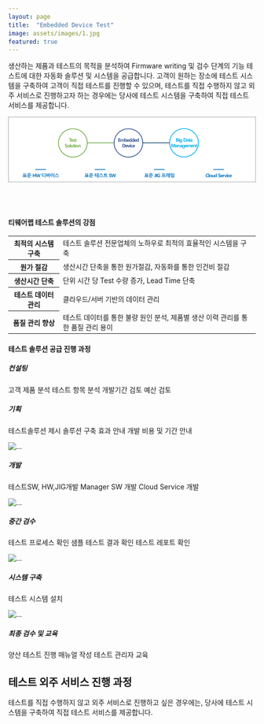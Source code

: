 ```yaml
---
layout: page
title:  "Embedded Device Test"
image: assets/images/1.jpg
featured: true
---
```


생산하는 제품과 테스트의 목적을 분석하여  Firmware writing 및 검수 단계의 기능 테스트에 대한 자동화 솔루션 및 시스템을 공급합니다.  고객이 원하는 장소에 테스트 시스템을 구축하여 고객이 직접 테스트를 진행할 수 있으며, 테스트를 직접 수행하지 않고 외주 서비스로 진행하고자 하는 경우에는 당사에 테스트 시스템을 구축하여 직접 테스트 서비스를 제공합니다.


![이미지 이름](assets/images/testsolution.png)

<br>
<br>

<div class="alert alert-warning" role="alert">
<h4>티웨어랩 테스트 솔루션의 강점</h4>
</div>

<table class="table table-hover"  markdown="1">
  <tbody>
    <tr>
      <th scope="row">최적의 시스템 구축</th>
      <td>테스트 솔루션 전문업체의 노하우로 최적의 효율적인 시스템을 구축</td>
    </tr>
    <tr>
      <th scope="row">원가 절감</th>
      <td>
생산시간 단축을 통한 원가절감, 자동화를 통한 인건비 절감
      </td>
    </tr>
    <tr>
      <th scope="row">생산시간 단축</th>
      <td>
단위 시간 당 Test 수량 증가, Lead Time 단축
      </td>
    </tr>
    <tr>
      <th scope="row">테스트 데이터 관리</th>
      <td>
클라우드/서버 기반의 데이터 관리
      </td>
    </tr>
    <tr>
      <th scope="row">품질 관리 향상</th>
      <td>
테스트 데이터를 통한 불량 원인 분석, 제품별 생산 이력 관리를 통한 품질 관리 용이
      </td>
    </tr>
  </tbody>
</table>


<div class="alert alert-warning" role="alert">
<h4>테스트 솔루션 공급 진행 과정</h4>
</div>


<div class="row row-cols-1 row-cols-md-3">
  <div class="col mb-4 bg-danger">
    <div class="card h-100">
      <div class="card-body">
        <h5 class="card-title">컨설팅</h5>
        <p class="card-text">고객 제품 분석
테스트 항목 분석
개발기간 검토
예산 검토</p>
      </div>
    </div>
  </div>
  <div class="col mb-4">
    <div class="card h-100">
      <div class="card-body">
        <h5 class="card-title">기획</h5>
        <p class="card-text">테스트솔루션 제시
솔루션 구축 효과 안내
개발 비용 및 기간 안내</p>
      </div>
    </div>
  </div>
  <div class="col mb-4">
    <div class="card h-100">
      <img src="{{site.baseurl}}/assets/images/4.jpg" class="card-img-top" alt="...">
      <div class="card-body">
        <h5 class="card-title">개발</h5>
        <p class="card-text">테스트SW, HW,JIG개발
Manager SW 개발
Cloud Service 개발</p>
      </div>
    </div>
  </div>
  <div class="col mb-4">
    <div class="card h-100">
      <img src="{{site.baseurl}}/assets/images/4.jpg" class="card-img-top" alt="...">
      <div class="card-body">
        <h5 class="card-title">중간 검수</h5>
        <p class="card-text">테스트 프로세스 확인
샘플 테스트 결과 확인
테스트 레포트 확인
</p>
      </div>
    </div>
  </div>
  <div class="col mb-4">
    <div class="card h-100">
      <img src="{{site.baseurl}}/assets/images/4.jpg" class="card-img-top" alt="...">
      <div class="card-body">
        <h5 class="card-title">시스템 구축</h5>
        <p class="card-text">테스트 시스템 설치
</p>
      </div>
    </div>
  </div>
  <div class="col mb-4">
    <div class="card h-100">
      <img src="{{site.baseurl}}/assets/images/4.jpg" class="card-img-top" alt="...">
      <div class="card-body">
        <h5 class="card-title">최종 검수 및 교육</h5>
        <p class="card-text">양산 테스트 진행
매뉴얼 작성
테스트 관리자 교육</p>
      </div>
    </div>
  </div>
</div>

## 테스트 외주 서비스 진행 과정

테스트를 직접 수행하지 않고 외주 서비스로 진행하고 싶은 경우에는, 당사에 테스트 시스템을 구축하여 직접 테스트 서비스를 제공합니다.
